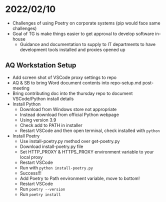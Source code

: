 # 2022/02/10

- Challenges of using Poetry on corporate systems (pip would face same challenges)
- Goal of TG is make things easier to get approval to develop software in-house
  - Guidance and documentation to supply to IT departments to have development tools installed and proxies opened up

## AQ Workstation Setup

- Add screen shot of VSCode proxy settings to repo
- AQ & SB to bring Word document contents into repo-setup.md post-meeting
- Bring contributing doc into the thursday repo to document VSCode/Python install details
- Install Python
  - Download from Windows store not appropriate
  - Instead download from official Python webpage
  - Using version 3.9
  - Check add to PATH in installer
  - Restart VSCode and then open terminal, check installed with `python`
- Install Poetry
  - Use install-poetry.py method over get-poetry.py
  - Download install-poetry.py file
  - Set HTTP_PROXY & HTTPS_PROXY environment variable to your local proxy
  - Restart VSCode
  - Run with `python install-poetry.py`
  - Success!!!
  - Add Poetry to Path environment variable, move to bottom!
  - Restart VSCode
  - Run `poetry --version`
  - Run `poetry install`
